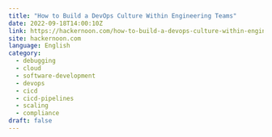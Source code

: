 ```yaml
---
title: "How to Build a DevOps Culture Within Engineering Teams"
date: 2022-09-18T14:00:10Z
link: https://hackernoon.com/how-to-build-a-devops-culture-within-engineering-teams?source=rss&utm_medium=RSS&utm_source=news.12bit.vn
site: hackernoon.com
language: English
category:
  - debugging
  - cloud
  - software-development
  - devops
  - cicd
  - cicd-pipelines
  - scaling
  - compliance
draft: false
---
```

